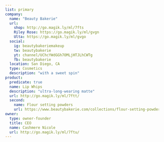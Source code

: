 ```yaml
---
list: primary
company:
  name: "Beauty Bakerie"
  url:
    shop: http://go.magik.ly/ml/7fts
    Riley Rose: https://go.magik.ly/ml/gvgn
    Ulta: https://go.magik.ly/ml/gvgo
  social:
    ig: beautybakeriemakeup
    tw: beautybakerie
    yt: channel/UChcYWdGGh7OMLjHTJLhCWTg
    fb: beautybakerie
  location: San Diego, CA
  type: Cosmetics
  description: "with a sweet spin"
product:
  predicate: true
  name: Lip Whips
  description: "ultra-long-wearing matte"
  url: http://go.magik.ly/ml/7ftt/
  second:
    name: Flour setting powders
    url: https://www.beautybakerie.com/collections/flour-setting-powder
owner:
  type: owner-founder
  title: CEO
  name: Cashmere Nicole
  url: http://go.magik.ly/ml/7ftu/
---
```

